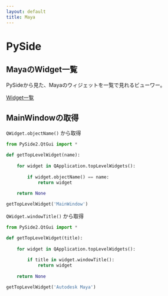 ```yaml
---
layout: default
title: Maya
---
```


# PySide

## MayaのWidget一覧

PySideから見た、Mayaのウィジェットを一覧で見れるビューワー。

[Widget一覧](https://unitbus.github.io/pages/notes/python/pyside#widget一覧)

## MainWindowの取得

`QWidget.objectName()` から取得

``` python
from PySide2.QtGui import *

def getTopLevelWidget(name):
    
    for widget in QApplication.topLevelWidgets():
        
        if widget.objectName() == name:
            return widget
    
    return None

getTopLevelWidget('MainWindow')
```

`QWidget.windowTitle()` から取得

``` python
from PySide2.QtGui import *

def getTopLevelWidget(title):
    
    for widget in QApplication.topLevelWidgets():
        
        if title in widget.windowTitle():
            return widget
    
    return None

getTopLevelWidget('Autodesk Maya')
```
